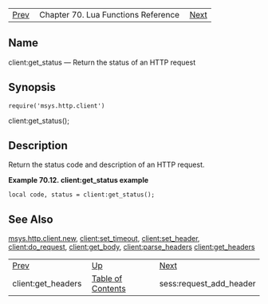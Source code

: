 |     |     |     |
| --- | --- | --- |
| [Prev](lua.ref.client_get_headers)  | Chapter 70. Lua Functions Reference |  [Next](lua.ref.sess_request_add_header) |

<a name="lua.ref.client_get_status"></a>
## Name

client:get_status — Return the status of an HTTP request

<a name="idp15241712"></a>
## Synopsis

`require('msys.http.client')`

client:get_status();

<a name="idp15244256"></a>
## Description

Return the status code and description of an HTTP request.

<a name="lua.ref.client_get_status.example"></a>

**Example 70.12. client:get_status example**

`local code, status = client:get_status();`
<a name="idp15247776"></a>
## See Also

[msys.http.client.new](lua.ref.msys.http.client.new "msys.http.client.new"), [client:set_timeout](lua.ref.client_set_timeout "client:set_timeout"), [client:set_header](lua.ref.client_set_header "client:set_header"), [client:do_request](lua.ref.client_do_request "client:do_request"), [client:get_body](lua.ref.client_get_body "client:get_body"), [client:parse_headers](lua.ref.client_parse_headers "client:parse_headers") [client:get_headers](lua.ref.client_get_headers "client:get_headers")

|     |     |     |
| --- | --- | --- |
| [Prev](lua.ref.client_get_headers)  | [Up](lua.function.details) |  [Next](lua.ref.sess_request_add_header) |
| client:get_headers  | [Table of Contents](index) |  sess:request_add_header |


